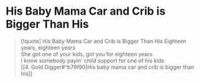 # His Baby Mama Car and Crib is Bigger Than His

> [!quote] His Baby Mama Car and Crib is Bigger Than His
Eighteen years, eighteen years  
She got one of your kids, got you for eighteen years  
I know somebody payin' child support for one of his kids  
[[4. Gold Digger#^b79f90|His baby mama car and crib is bigger than his]]
